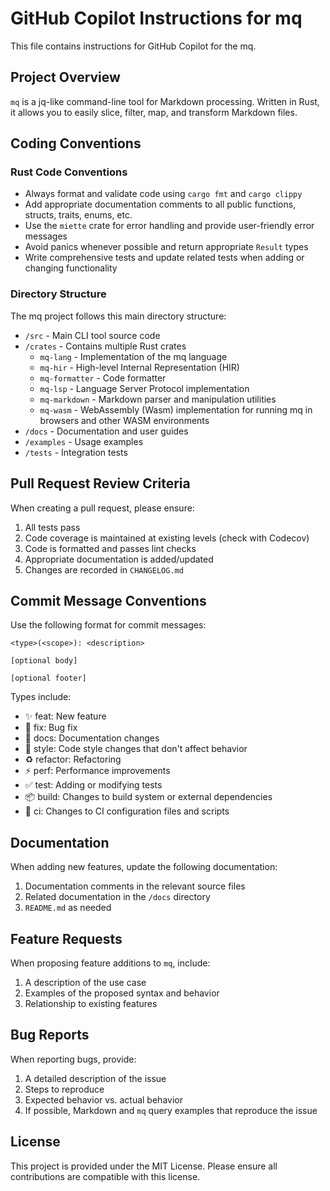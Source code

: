 # GitHub Copilot Instructions for mq

This file contains instructions for GitHub Copilot for the mq.

## Project Overview

`mq` is a jq-like command-line tool for Markdown processing. Written in Rust, it allows you to easily slice, filter, map, and transform Markdown files.

## Coding Conventions

### Rust Code Conventions

- Always format and validate code using `cargo fmt` and `cargo clippy`
- Add appropriate documentation comments to all public functions, structs, traits, enums, etc.
- Use the `miette` crate for error handling and provide user-friendly error messages
- Avoid panics whenever possible and return appropriate `Result` types
- Write comprehensive tests and update related tests when adding or changing functionality

### Directory Structure

The mq project follows this main directory structure:

- `/src` - Main CLI tool source code
- `/crates` - Contains multiple Rust crates
  - `mq-lang` - Implementation of the mq language
  - `mq-hir` - High-level Internal Representation (HIR)
  - `mq-formatter` - Code formatter
  - `mq-lsp` - Language Server Protocol implementation
  - `mq-markdown` - Markdown parser and manipulation utilities
  - `mq-wasm` - WebAssembly (Wasm) implementation for running mq in browsers and other WASM environments
- `/docs` - Documentation and user guides
- `/examples` - Usage examples
- `/tests` - Integration tests

## Pull Request Review Criteria

When creating a pull request, please ensure:

1. All tests pass
2. Code coverage is maintained at existing levels (check with Codecov)
3. Code is formatted and passes lint checks
4. Appropriate documentation is added/updated
5. Changes are recorded in `CHANGELOG.md`

## Commit Message Conventions

Use the following format for commit messages:

```
<type>(<scope>): <description>

[optional body]

[optional footer]
```

Types include:

- ✨ feat: New feature
- 🐛 fix: Bug fix
- 📝 docs: Documentation changes
- 💄 style: Code style changes that don't affect behavior
- ♻️ refactor: Refactoring
- ⚡ perf: Performance improvements
- ✅ test: Adding or modifying tests
- 📦 build: Changes to build system or external dependencies
- 👷 ci: Changes to CI configuration files and scripts

## Documentation

When adding new features, update the following documentation:

1. Documentation comments in the relevant source files
2. Related documentation in the `/docs` directory
3. `README.md` as needed

## Feature Requests

When proposing feature additions to `mq`, include:

1. A description of the use case
2. Examples of the proposed syntax and behavior
3. Relationship to existing features

## Bug Reports

When reporting bugs, provide:

1. A detailed description of the issue
2. Steps to reproduce
3. Expected behavior vs. actual behavior
4. If possible, Markdown and `mq` query examples that reproduce the issue

## License

This project is provided under the MIT License. Please ensure all contributions are compatible with this license.
